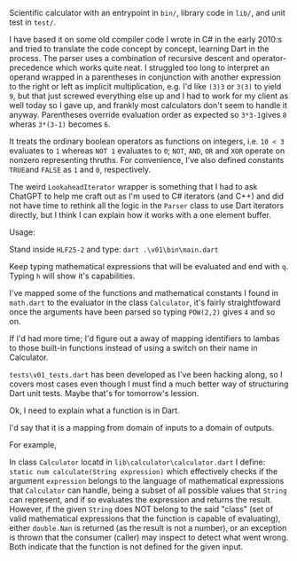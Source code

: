 Scientific calculator with an entrypoint in `bin/`, library code
in `lib/`, and unit test in `test/`.

I have based it on some old compiler code I wrote in C# in the early 2010:s and tried to translate the code concept by concept, learning Dart in the process.
The parser uses a combination of recursive descent and operator-precedence which works quite neat.
I struggled too long to interpret an operand wrapped in a parentheses in conjunction with another expression to the right or left as implicit multiplication, e.g. I'd like `(3)3` or `3(3)` to yield `9`, but that just screwed everything else up and I had to work for my client as well today so I gave up, and frankly most calculators don't seem to handle it anyway. Parentheses override evaluation order as expected so `3*3-1`gives `8` wheras `3*(3-1)` becomes `6`.

It treats the ordinary boolean operators as functions on integers, i.e. `10 < 3` evaluates to `1` whereas `NOT 1` evaluates to `0`; `NOT`, `AND`, `OR` and `XOR` operate on nonzero representing thruths. For convenience, I've also defined constants `TRUE`and `FALSE` as `1` and `0`, respectively.

The weird `LookaheadIterator` wrapper is something that I had to ask ChatGPT to help me craft out as I'm used to C# iterators (and C++) and did not have time to rethink all the logic in the `Parser` class to use Dart iterators directly, but I think I can explain how it works with a one element buffer.

Usage: 

Stand inside `HLF25-2` and type: `dart .\v01\bin\main.dart`

Keep typing mathematical expressions that will be evaluated and end with `q`. Typing `h` will show it's capabilities.

I've mapped some of the functions and mathematical constants I found in `math.dart` to the evaluator in the class `Calculator`, it's fairly straightfoward once the arguments have been parsed so typing `POW(2,2)` gives `4` and so on.

If I'd had more time; I'd figure out a away of mapping identifiers to lambas to those built-in functions instead of using a switch on their name in Calculator.

`tests\v01_tests.dart` has been developed as I've been hacking along, so I covers most cases even though I must find a much better way of structuring Dart unit tests. Maybe that's for tomorrow's lession.

Ok, I need to explain what a function is in Dart.

I'd say that it is a mapping from domain of inputs to a domain of outputs.

For example, 

In class `Calculator` locatd in `lib\calculator\calculator.dart` I define:
`static num calculate(String expression)`
which effectively checks if the argument `expression` belongs to the language of mathematical expressions that `Calculator` can handle, being a subset of all possible values that `String` can represent, and if so evaluates the expression and returns the result.
However, if the given `String` does NOT belong to the said "class" (set of valid mathematical expressions that the function is capable of evaluating), either `double.Nan` is returned (as the result is not a number), or an exception is thrown that the consumer (caller) may inspect to detect what went wrong. Both indicate that the function is not defined for the given input.
